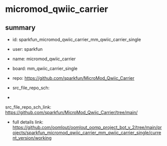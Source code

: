 # micromod_qwiic_carrier
 
## summary 
* id: sparkfun_micromod_qwiic_carrier_mm_qwiic_carrier_single
* user: sparkfun
* name: micromod_qwiic_carrier
* board: mm_qwiic_carrier_single
* repo: https://github.com/sparkfun/MicroMod_Qwiic_Carrier



* src_file_repo_sch: 
*
 src_file_repo_sch_link: https://github.com/sparkfun/MicroMod_Qwiic_Carrier/tree/main/
* full details link: https://github.com/oomlout/oomlout_oomp_project_bot_v_2/tree/main/projects/sparkfun_micromod_qwiic_carrier_mm_qwiic_carrier_single/current_version/working  






